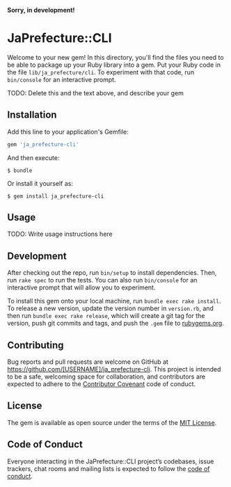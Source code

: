 __Sorry, in development!__

# JaPrefecture::CLI

Welcome to your new gem! In this directory, you'll find the files you need to be able to package up your Ruby library into a gem. Put your Ruby code in the file `lib/ja_prefecture/cli`. To experiment with that code, run `bin/console` for an interactive prompt.

TODO: Delete this and the text above, and describe your gem

## Installation

Add this line to your application's Gemfile:

```ruby
gem 'ja_prefecture-cli'
```

And then execute:

    $ bundle

Or install it yourself as:

    $ gem install ja_prefecture-cli

## Usage

TODO: Write usage instructions here

## Development

After checking out the repo, run `bin/setup` to install dependencies. Then, run `rake spec` to run the tests. You can also run `bin/console` for an interactive prompt that will allow you to experiment.

To install this gem onto your local machine, run `bundle exec rake install`. To release a new version, update the version number in `version.rb`, and then run `bundle exec rake release`, which will create a git tag for the version, push git commits and tags, and push the `.gem` file to [rubygems.org](https://rubygems.org).

## Contributing

Bug reports and pull requests are welcome on GitHub at https://github.com/[USERNAME]/ja_prefecture-cli. This project is intended to be a safe, welcoming space for collaboration, and contributors are expected to adhere to the [Contributor Covenant](http://contributor-covenant.org) code of conduct.

## License

The gem is available as open source under the terms of the [MIT License](https://opensource.org/licenses/MIT).

## Code of Conduct

Everyone interacting in the JaPrefecture::CLI project’s codebases, issue trackers, chat rooms and mailing lists is expected to follow the [code of conduct](https://github.com/[USERNAME]/ja_prefecture-cli/blob/master/CODE_OF_CONDUCT.md).
